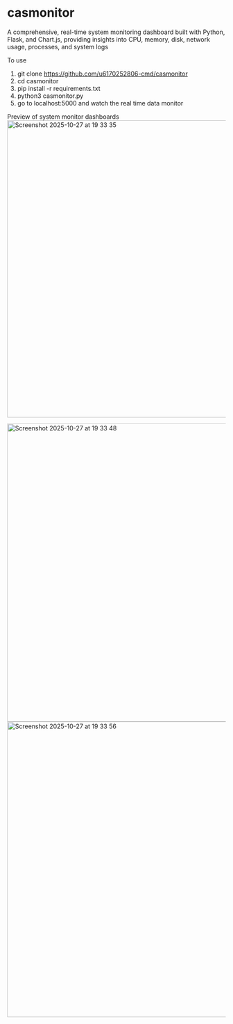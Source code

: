 # casmonitor
A comprehensive, real-time system monitoring dashboard built with Python, Flask, and Chart.js, providing insights into CPU, memory, disk, network usage, processes, and system logs

To use 
1. git clone https://github.com/u6170252806-cmd/casmonitor
2. cd casmonitor
3. pip install -r requirements.txt
4. python3 casmonitor.py
5. go to localhost:5000 and watch the real time data monitor

Preview of system monitor dashboards 
    <img width="1276" height="685" alt="Screenshot 2025-10-27 at 19 33 35" src="https://github.com/user-attachments/assets/dbd3a4e9-13a5-4842-a90d-3640eca02e9a" />
    
<img width="1275" height="687" alt="Screenshot 2025-10-27 at 19 33 48" src="https://github.com/user-attachments/assets/c480ba26-7b06-497b-9c6f-75d65fa2b23d" />

<img width="1269" height="681" alt="Screenshot 2025-10-27 at 19 33 56" src="https://github.com/user-attachments/assets/4569dea3-b366-4f8a-b8d6-d9fe98c0d00b" />
